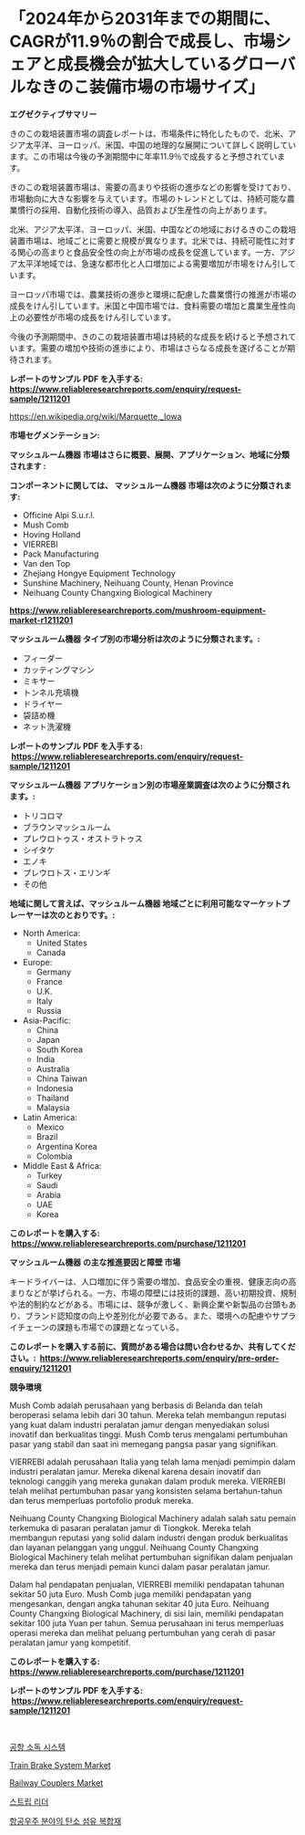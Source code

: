 <p><h1>「2024年から2031年までの期間に、CAGRが11.9％の割合で成長し、市場シェアと成長機会が拡大しているグローバルなきのこ装備市場の市場サイズ」</h1></p><p><strong>エグゼクティブサマリー</strong></p>
<p><p>きのこの栽培装置市場の調査レポートは、市場条件に特化したもので、北米、アジア太平洋、ヨーロッパ、米国、中国の地理的な展開について詳しく説明しています。この市場は今後の予測期間中に年率11.9％で成長すると予想されています。</p><p>きのこの栽培装置市場は、需要の高まりや技術の進歩などの影響を受けており、市場動向に大きな影響を与えています。市場のトレンドとしては、持続可能な農業慣行の採用、自動化技術の導入、品質および生産性の向上があります。</p><p>北米、アジア太平洋、ヨーロッパ、米国、中国などの地域におけるきのこの栽培装置市場は、地域ごとに需要と規模が異なります。北米では、持続可能性に対する関心の高まりと食品安全性の向上が市場の成長を促進しています。一方、アジア太平洋地域では、急速な都市化と人口増加による需要増加が市場をけん引しています。</p><p>ヨーロッパ市場では、農業技術の進歩と環境に配慮した農業慣行の推進が市場の成長をけん引しています。米国と中国市場では、食料需要の増加と農業生産性向上の必要性が市場の成長をけん引しています。</p><p>今後の予測期間中、きのこの栽培装置市場は持続的な成長を続けると予想されています。需要の増加や技術の進歩により、市場はさらなる成長を遂げることが期待されます。</p></p>
<p><strong>レポートのサンプル PDF を入手する: <a href="https://www.reliableresearchreports.com/enquiry/request-sample/1211201">https://www.reliableresearchreports.com/enquiry/request-sample/1211201</a></strong></p>
<p><a href="https://en.wikipedia.org/wiki/Marquette,_Iowa">https://en.wikipedia.org/wiki/Marquette,_Iowa</a></p>
<p><strong>市場セグメンテーション:</strong></p>
<p><strong> マッシュルーム機器 市場はさらに概要、展開、アプリケーション、地域に分類されます :</strong></p>
<p><strong>コンポーネントに関しては、 マッシュルーム機器 市場は次のように分類されます: &nbsp;</strong></p>
<p><ul><li>Officine Alpi S.u.r.l.</li><li>Mush Comb</li><li>Hoving Holland</li><li>VIERREBI</li><li>Pack Manufacturing</li><li>Van den Top</li><li>Zhejiang Hongye Equipment Technology</li><li>Sunshine Machinery, Neihuang County, Henan Province</li><li>Neihuang County Changxing Biological Machinery</li></ul></p>
<p><strong><a href="https://www.reliableresearchreports.com/mushroom-equipment-market-r1211201">https://www.reliableresearchreports.com/mushroom-equipment-market-r1211201</a></strong></p>
<p><strong> マッシュルーム機器 タイプ別の市場分析は次のように分類されます。:</strong></p>
<p><ul><li>フィーダー</li><li>カッティングマシン</li><li>ミキサー</li><li>トンネル充填機</li><li>ドライヤー</li><li>袋詰め機</li><li>ネット洗濯機</li></ul></p>
<p><strong>レポートのサンプル PDF を入手する: &nbsp;<a href="https://www.reliableresearchreports.com/enquiry/request-sample/1211201">https://www.reliableresearchreports.com/enquiry/request-sample/1211201</a></strong></p>
<p><strong> マッシュルーム機器 アプリケーション別の市場産業調査は次のように分類されます。:</strong></p>
<p><ul><li>トリコロマ</li><li>ブラウンマッシュルーム</li><li>プレウロトゥス・オストラトゥス</li><li>シイタケ</li><li>エノキ</li><li>プレウロトス・エリンギ</li><li>その他</li></ul></p>
<p><strong>地域に関して言えば、マッシュルーム機器 地域ごとに利用可能なマーケットプレーヤーは次のとおりです。:</strong></p>
<p><ul>
    <li>
        North America:
        <ul>
            <li>United States</li>
            <li>Canada</li>
        </ul>
    </li>
    <li>
        Europe:
        <ul>
            <li>Germany</li>
            <li>France</li>
            <li>U.K.</li>
            <li>Italy</li>
            <li>Russia</li>
        </ul>
    </li>
    <li>
        Asia-Pacific:
        <ul>
            <li>China</li>
            <li>Japan</li>
            <li>South Korea</li>
            <li>India</li>
            <li>Australia</li>
            <li>China Taiwan</li>
            <li>Indonesia</li>
            <li>Thailand</li>
            <li>Malaysia</li>
        </ul>
    </li>
    <li>
        Latin America:
        <ul>
            <li>Mexico</li>
            <li>Brazil</li>
            <li>Argentina Korea</li>
            <li>Colombia</li>
        </ul>
    </li>
    <li>
        Middle East & Africa:
        <ul>
            <li>Turkey</li>
            <li>Saudi</li>
            <li>Arabia</li>
            <li>UAE</li>
            <li>Korea</li>
        </ul>
    </li>
    </ul></p>
<p><strong>このレポートを購入する: &nbsp;<a href="https://www.reliableresearchreports.com/purchase/1211201">https://www.reliableresearchreports.com/purchase/1211201</a></strong></p>
<p><strong>マッシュルーム機器 の主な推進要因と障壁 市場</strong></p>
<p><p>キードライバーは、人口増加に伴う需要の増加、食品安全の重視、健康志向の高まりなどが挙げられる。一方、市場の障壁には技術的課題、高い初期投資、規制や法的制約などがある。市場には、競争が激しく、新興企業や新製品の台頭もあり、ブランド認知度の向上や差別化が必要である。また、環境への配慮やサプライチェーンの課題も市場での課題となっている。</p></p>
<p><strong>このレポートを購入する前に、質問がある場合は問い合わせるか、共有してください。:&nbsp; <a href="https://www.reliableresearchreports.com/enquiry/pre-order-enquiry/1211201">https://www.reliableresearchreports.com/enquiry/pre-order-enquiry/1211201</a></strong></p>
<p><strong>競争環境</strong></p>
<p><p>Mush Comb adalah perusahaan yang berbasis di Belanda dan telah beroperasi selama lebih dari 30 tahun. Mereka telah membangun reputasi yang kuat dalam industri peralatan jamur dengan menyediakan solusi inovatif dan berkualitas tinggi. Mush Comb terus mengalami pertumbuhan pasar yang stabil dan saat ini memegang pangsa pasar yang signifikan.</p><p>VIERREBI adalah perusahaan Italia yang telah lama menjadi pemimpin dalam industri peralatan jamur. Mereka dikenal karena desain inovatif dan teknologi canggih yang mereka gunakan dalam produk mereka. VIERREBI telah melihat pertumbuhan pasar yang konsisten selama bertahun-tahun dan terus memperluas portofolio produk mereka.</p><p>Neihuang County Changxing Biological Machinery adalah salah satu pemain terkemuka di pasaran peralatan jamur di Tiongkok. Mereka telah membangun reputasi yang solid dalam industri dengan produk berkualitas dan layanan pelanggan yang unggul. Neihuang County Changxing Biological Machinery telah melihat pertumbuhan signifikan dalam penjualan mereka dan terus menjadi pemain kunci dalam pasar peralatan jamur.</p><p>Dalam hal pendapatan penjualan, VIERREBI memiliki pendapatan tahunan sekitar 50 juta Euro. Mush Comb juga memiliki pendapatan yang mengesankan, dengan angka tahunan sekitar 40 juta Euro. Neihuang County Changxing Biological Machinery, di sisi lain, memiliki pendapatan sekitar 100 juta Yuan per tahun. Semua perusahaan ini terus memperluas operasi mereka dan melihat peluang pertumbuhan yang cerah di pasar peralatan jamur yang kompetitif.</p></p>
<p><strong>このレポートを購入する: &nbsp; <a href="https://www.reliableresearchreports.com/purchase/1211201">https://www.reliableresearchreports.com/purchase/1211201</a></strong></p>
<p><strong>レポートのサンプル PDF を入手する: &nbsp;<a href="https://www.reliableresearchreports.com/enquiry/request-sample/1211201">https://www.reliableresearchreports.com/enquiry/request-sample/1211201</a></strong><strong></strong></p>
<p>&nbsp;</p>
<p><p><a href="https://github.com/novabrown3/Market-Research-Report-List-2/blob/main/2389599159612.md">공항 소독 시스템</a></p><p><a href="https://issuu.com/reportprime-2/docs/train-brake-system-market-size-2030.pptx">Train Brake System Market</a></p><p><a href="https://issuu.com/reportprime-2/docs/railway-couplers-market-size-2030.pptx">Railway Couplers Market</a></p><p><a href="https://github.com/Tristiarton768456/Market-Research-Report-List-2/blob/main/6627426159611.md">스트립 리더</a></p><p><a href="https://medium.com/@jerrodhilll68/%ED%95%AD%EA%B3%B5%EC%9A%B0%EC%A3%BC-%EC%8B%9C%EC%9E%A5%EC%9D%98-%ED%83%84%EC%86%8C-%EC%84%AC%EC%9C%A0-%EB%B3%B5%ED%95%A9%EC%9E%AC%EC%97%90-%EB%8C%80%ED%95%9C-%EC%8B%AC%EC%B8%B5-%EC%A1%B0%EC%82%AC-%ED%8A%B8%EB%A0%8C%EB%93%9C-%EC%8B%9C%EC%9E%A5-%EC%84%B8%EB%B6%84%ED%99%94-%EA%B2%BD%EC%9F%81-%EB%B6%84%EC%84%9D-77ce3238b0a4">항공우주 분야의 탄소 섬유 복합재</a></p></p>
